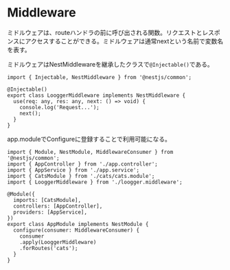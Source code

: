 # Middleware  
ミドルウェアは、routeハンドラの前に呼び出される関数。リクエストとレスポンスにアクセスすることができる。ミドルウェアは通常nextという名前で変数名を表す。

ミドルウェアはNestMiddlewareを継承したクラスで`@Injectable()`である。

```
import { Injectable, NestMiddleware } from '@nestjs/common';

@Injectable()
export class LooggerMiddleware implements NestMiddleware {
  use(req: any, res: any, next: () => void) {
    console.log('Request...');
    next();
  }
}

```

app.moduleでConfigureに登録することで利用可能になる。

```
import { Module, NestModule, MiddlewareConsumer } from '@nestjs/common';
import { AppController } from './app.controller';
import { AppService } from './app.service';
import { CatsModule } from './cats/cats.module';
import { LooggerMiddleware } from './loogger.middleware';

@Module({
  imports: [CatsModule],
  controllers: [AppController],
  providers: [AppService],
})
export class AppModule implements NestModule {
  configure(consumer: MiddlewareConsumer) {
    consumer
    .apply(LooggerMiddleware)
    .forRoutes('cats');
  }
}

```